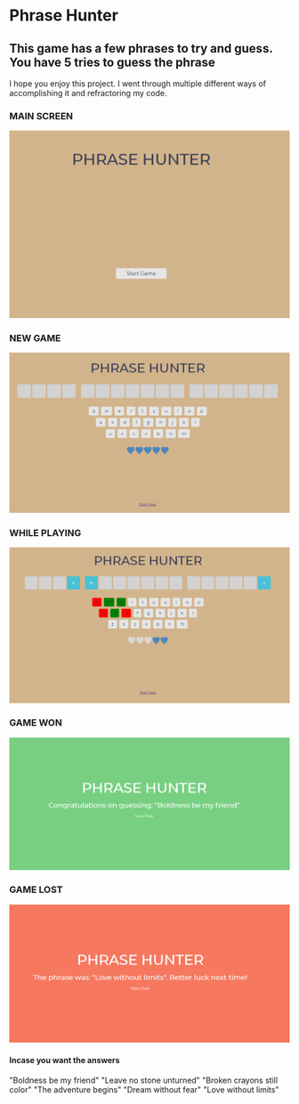 # Phrase Hunter #

## This game has a few phrases to try and guess.  You have 5 tries to guess the phrase ##


I hope you enjoy this project. I went through multiple different ways of accomplishing it and refractoring my code.  

### MAIN SCREEN ###

![Image of Main Screen](screenshots/index.png)



### NEW GAME ###

![Image of Main Screen](screenshots/game.png)



### WHILE PLAYING ###

![Image of Main Screen](screenshots/keyboard.png)


### GAME WON ###

![Image of Main Screen](screenshots/win.png)


### GAME LOST ###

![Image of Main Screen](screenshots/lose.png)



#### Incase you want the answers ####
  "Boldness be my friend"
  "Leave no stone unturned"
  "Broken crayons still color"
  "The adventure begins"
  "Dream without fear"
  "Love without limits"

